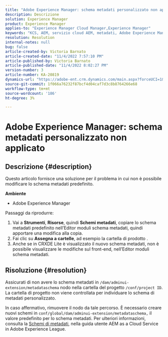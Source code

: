 ```yaml
---
title: "Adobe Experience Manager: schema metadati personalizzato non applicato"
description: Descrizione
solution: Experience Manager
product: Experience Manager
applies-to: "Experience Manager Cloud Manager,Experience Manager"
keywords: "KCS, AEM, servizio cloud AEM, metadati, Adobe Experience Manager"
resolution: Resolution
internal-notes: null
bug: false
article-created-by: Victoria Barnato
article-created-date: "11/4/2022 7:57:10 PM"
article-published-by: Victoria Barnato
article-published-date: "11/4/2022 8:02:27 PM"
version-number: 3
article-number: KA-20819
dynamics-url: "https://adobe-ent.crm.dynamics.com/main.aspx?forceUCI=1&pagetype=entityrecord&etn=knowledgearticle&id=ee9e88da-7a5c-ed11-9561-6045bd006ce9"
source-git-commit: 1f066a76232f87bcf4d04caf7d3c8b8764266e68
workflow-type: tm+mt
source-wordcount: '186'
ht-degree: 3%

---
```


# Adobe Experience Manager: schema metadati personalizzato non applicato

## Descrizione {#description}


Questo articolo fornisce una soluzione per il problema in cui non è possibile modificare lo schema metadati predefinito.

<b>Ambiente</b>

- Adobe Experience Manager


Passaggi da riprodurre:

1. Vai a <b>Strumenti</b>, <b>Risorse</b>, quindi <b>Schemi metadati</b>, copiare lo schema metadati predefinito nell’Editor moduli schema metadati, quindi apportare una modifica alla copia.
2. Fai clic su <b>Assegna a cartelle</b>, ad esempio la cartella di prodotto .
3. Anche se in CRXDE Lite è visualizzato il nuovo schema metadati, non è possibile visualizzare le modifiche sul front-end, nell’Editor moduli schema metadati.



## Risoluzione {#resolution}


Assicurati di non avere lo schema metadati in `/dam/adminui-extension/metadataschema` nodo nella cartella del progetto `/conf/project ID`. La cartella di progetto non viene controllata per individuare lo schema di metadati personalizzato.

In caso affermativo, rimuovere il nodo da tale percorso. È necessario creare nuovi schemi in `conf/global/dam/adminui-extension/metadataschema,` il valore predefinito per lo schema metadati. Per ulteriori informazioni, consulta la [Schemi di metadati](https://experienceleague.adobe.com/docs/experience-manager-cloud-service/content/assets/manage/metadata-schemas.html), nella guida utente AEM as a Cloud Service in Adobe Experience League.
